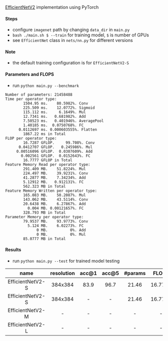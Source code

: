 [EfficientNetV2](https://arxiv.org/abs/2104.00298) implementation using PyTorch

#### Steps

* configure `imagenet` path by changing `data_dir` in `main.py`
* `bash ./main.sh $ --train` for training model, `$` is number of GPUs
* see `EfficientNet` class in `nets/nn.py` for different versions

#### Note

* the default training configuration is for `EfficientNetV2-S`

#### Parameters and FLOPS

* run `python main.py --benchmark`

```
Number of parameters: 21458488
Time per operator type:
        1504.95 ms.    80.5982%. Conv
        225.509 ms.    12.0772%. Sigmoid
        115.112 ms.     6.1649%. Mul
        12.7341 ms.   0.681982%. Add
        7.50523 ms.   0.401946%. AveragePool
        1.40185 ms.  0.0750768%. FC
      0.0112697 ms. 0.000603555%. Flatten
        1867.22 ms in Total
FLOP per operator type:
        16.7287 GFLOP.     99.708%. Conv
      0.0412707 GFLOP.   0.245986%. Mul
     0.00516096 GFLOP.  0.0307609%. Add
       0.002561 GFLOP.  0.0152643%. FC
        16.7777 GFLOP in Total
Feature Memory Read per operator type:
        291.409 MB.    51.8224%. Mul
        224.497 MB.    39.9231%. Conv
        41.2877 MB.    7.34234%. Add
        5.12912 MB.   0.912131%. FC
        562.323 MB in Total
Feature Memory Written per operator type:
        165.083 MB.    50.2087%. Mul
        143.062 MB.    43.5114%. Conv
        20.6438 MB.    6.27867%. Add
          0.004 MB. 0.00121657%. FC
        328.793 MB in Total
Parameter Memory per operator type:
        79.9537 MB.    93.9773%. Conv
          5.124 MB.    6.02273%. FC
              0 MB.          0%. Add
              0 MB.          0%. Mul
        85.0777 MB in Total
```

#### Results

* run `python main.py --test` for trained model testing

|       name       | resolution | acc@1 | acc@5 | #params |  FLOPS  | resample | training loss |
|:----------------:|:----------:|:-----:|:-----:|:-------:|:-------:|---------:|--------------:|
| EfficientNetV2-S |  384x384   | 83.9  | 96.7  |  21.46  | 16.7777 | BILINEAR |  CrossEntropy |
| EfficientNetV2-S |  384x384   |   -   |   -   |  21.46  | 16.7777 | BILINEAR |      PolyLoss |
| EfficientNetV2-M |     -      |   -   |   -   |    -    |    -    |        - |             - |
| EfficientNetV2-L |     -      |   -   |   -   |    -    |    -    |        - |             - |
